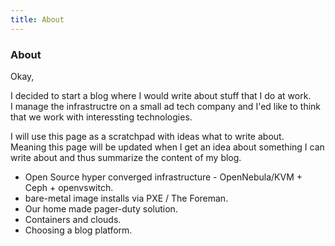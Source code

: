 ```yaml
---
title: About
---
```


### About

Okay,

I decided to start a blog where I would write about stuff that I do at work.  
I manage the infrastructre on a small ad tech company and I'ed like to think that we work with interessting technologies.

I will use this page as a scratchpad with ideas what to write about.  
Meaning this page will be updated when I get an idea about something I can write about and thus summarize the content of my blog.

* Open Source hyper converged infrastructure - OpenNebula/KVM + Ceph + openvswitch.
* bare-metal image installs via PXE / The Foreman.
* Our home made pager-duty solution.
* Containers and clouds.
* Choosing a blog platform.